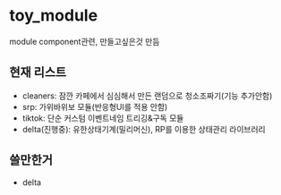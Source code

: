 # toy_module
module component관련, 만들고싶은것 만듬

## 현재 리스트

* cleaners: 잠깐 카페에서 심심해서 만든 랜덤으로 청소조짜기(기능 추가안함)
* srp: 가위바위보 모듈(반응형UI를 적용 안함)
* tiktok: 단순 커스텀 이벤트네임 트리깅&구독 모듈
* delta(진행중): 유한상태기계(밀리머신), RP를 이용한 상태관리 라이브러리

## 쓸만한거

* delta